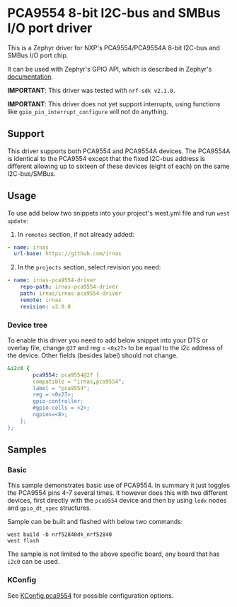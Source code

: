 # PCA9554 8-bit I2C-bus and SMBus I/O port driver

This is a Zephyr driver for NXP's PCA9554/PCA9554A 8-bit I2C-bus and SMBus I/O
port chip.

It can be used with Zephyr's GPIO API, which is described in Zephyr's
[documentation](https://docs.zephyrproject.org/latest/hardware/peripherals/gpio.html).

**IMPORTANT**: This driver was tested with `nrf-sdk v2.1.0.`

**IMPORTANT**: This driver does not yet support interrupts, using functions like
`gpio_pin_interrupt_configure` will not do anything.

## Support

This driver supports both PCA9554 and PCA9554A devices. The PCA9554A is
identical to the PCA9554 except that the fixed I2C-bus address is different
allowing up to sixteen of these devices (eight of each) on the same
I2C-bus/SMBus.

## Usage

To use add below two snippets into your project's west.yml file and run
`west update`:

1. In `remotes` section, if not already added:

```yaml
- name: irnas
  url-base: https://github.com/irnas
```

2. In the `projects` section, select revision you need:

```yaml
- name: irnas-pca9554-driver
    repo-path: irnas-pca9554-driver
    path: irnas/irnas-pca9554-driver
    remote: irnas
    revision: v2.0.0
```

### Device tree

To enable this driver you need to add below snippet into your DTS or overlay
file, change `@27` and reg = `<0x27>` to be equal to the i2c address of the
device. Other fields (besides label) should not change.

```yaml
&i2c0 {
        pca9554: pca9554@27 {
        compatible = "irnas,pca9554";
        label = "pca9554";
        reg = <0x27>;
        gpio-controller;
        #gpio-cells = <2>;
        ngpios=<8>;
    };
};
```

## Samples

### Basic

This sample demonstrates basic use of PCA9554. In summary it just toggles the
PCA9554 pins 4-7 several times. It however does this with two different devices,
first directly with the `pca9554` device and then by using `ledx` nodes and
`gpio_dt_spec` structures.

Sample can be built and flashed with below two commands:

```shell
west build -b nrf52840dk_nrf52840
west flash
```

The sample is not limited to the above specific board, any board that has `i2c0`
can be used.

### KConfig

See [KConfig.pca9554](./drivers/gpio/Kconfig.pca9554) for possible configuration
options.
